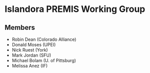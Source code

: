 # Islandora PREMIS Working Group

## Members

- Robin Dean (Colorado Alliance)
- Donald Moses (UPEI)
- Nick Ruest (York)
- Mark Jordan (SFU)
- Michael Bolam (U. of Pittsburg)
- Melissa Anez (IF)
